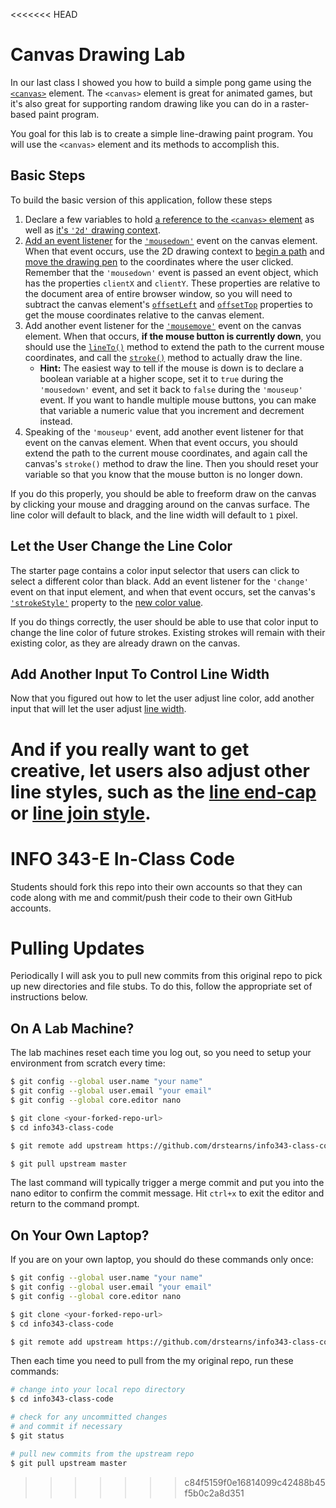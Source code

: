 <<<<<<< HEAD
# Canvas Drawing Lab

In our last class I showed you how to build a simple pong game using the [`<canvas>`](http://www.w3schools.com/tags/ref_canvas.asp) element. The `<canvas>` element is great for animated games, but it's also great for supporting random drawing like you can do in a raster-based paint program.

You goal for this lab is to create a simple line-drawing paint program. You will use the `<canvas>` element and its methods to accomplish this.

## Basic Steps

To build the basic version of this application, follow these steps

1. Declare a few variables to hold [a reference to the `<canvas>` element](https://developer.mozilla.org/en-US/docs/Web/API/Document/querySelector) as well as [it's `'2d'` drawing context](https://developer.mozilla.org/en-US/docs/Web/API/HTMLCanvasElement/getContext).
1. [Add an event listener](https://developer.mozilla.org/en-US/docs/Web/API/EventTarget/addEventListener) for the [`'mousedown'`](https://developer.mozilla.org/en-US/docs/Web/Events/mousedown) event on the canvas element. When that event occurs, use the 2D drawing context to [begin a path](https://developer.mozilla.org/en-US/docs/Web/API/CanvasRenderingContext2D/beginPath) and [move the drawing pen](https://developer.mozilla.org/en-US/docs/Web/API/CanvasRenderingContext2D/moveTo) to the coordinates where the user clicked. Remember that the `'mousedown'` event is passed an event object, which has the properties `clientX` and `clientY`. These properties are relative to the document area of entire browser window, so you will need to subtract the canvas element's [`offsetLeft`](https://developer.mozilla.org/en-US/docs/Web/API/HTMLElement/offsetLeft) and [`offsetTop`](https://developer.mozilla.org/en-US/docs/Web/API/HTMLElement/offsetTop) properties to get the mouse coordinates relative to the canvas element.
1. Add another event listener for the [`'mousemove'`](https://developer.mozilla.org/en-US/docs/Web/Events/mousemove) event on the canvas element. When that occurs, **if the mouse button is currently down**, you should use the [`lineTo()`](https://developer.mozilla.org/en-US/docs/Web/Events/mousemove) method to extend the path to the current mouse coordinates, and call the [`stroke()`](https://developer.mozilla.org/en-US/docs/Web/API/CanvasRenderingContext2D/stroke) method to actually draw the line. 
    - **Hint:** The easiest way to tell if the mouse is down is to declare a boolean variable at a higher scope, set it to `true` during the `'mousedown'` event, and set it back to `false` during the `'mouseup'` event. If you want to handle multiple mouse buttons, you can make that variable a numeric value that you increment and decrement instead.
1. Speaking of the `'mouseup'` event, add another event listener for that event on the canvas element. When that event occurs, you should extend the path to the current mouse coordinates, and again call the canvas's `stroke()` method to draw the line. Then you should reset your variable so that you know that the mouse button is no longer down.

If you do this properly, you should be able to freeform draw on the canvas by clicking your mouse and dragging around on the canvas surface. The line color will default to black, and the line width will default to `1` pixel.

## Let the User Change the Line Color

The starter page contains a color input selector that users can click to select a different color than black. Add an event listener for the `'change'` event on that input element, and when that event occurs, set the canvas's [`'strokeStyle'`](https://developer.mozilla.org/en-US/docs/Web/API/CanvasRenderingContext2D/strokeStyle) property to the [new color value](http://www.w3schools.com/jsref/prop_color_value.asp).

If you do things correctly, the user should be able to use that color input to change the line color of future strokes. Existing strokes will remain with their existing color, as they are already drawn on the canvas.

## Add Another Input To Control Line Width

Now that you figured out how to let the user adjust line color, add another input that will let the user adjust [line width](https://developer.mozilla.org/en-US/docs/Web/API/CanvasRenderingContext2D/lineWidth).

And if you really want to get creative, let users also adjust other line styles, such as the [line end-cap](https://developer.mozilla.org/en-US/docs/Web/API/CanvasRenderingContext2D/lineCap) or [line join style](https://developer.mozilla.org/en-US/docs/Web/API/CanvasRenderingContext2D/lineJoin).
=======
# INFO 343-E In-Class Code

Students should fork this repo into their own accounts so that they can code along with me and commit/push their code to their own GitHub accounts.

# Pulling Updates

Periodically I will ask you to pull new commits from this original repo to pick up new directories and file stubs. To do this, follow the appropriate set of instructions below.

## On A Lab Machine?

The lab machines reset each time you log out, so you need to setup your environment from scratch every time:

```bash
$ git config --global user.name "your name"
$ git config --global user.email "your email"
$ git config --global core.editor nano

$ git clone <your-forked-repo-url>
$ cd info343-class-code

$ git remote add upstream https://github.com/drstearns/info343-class-code.git

$ git pull upstream master
```

The last command will typically trigger a merge commit and put you into the nano editor to confirm the commit message. Hit `ctrl+x` to exit the editor and return to the command prompt.

## On Your Own Laptop?

 If you are on your own laptop, you should do these commands only once:

```bash
$ git config --global user.name "your name"
$ git config --global user.email "your email"
$ git config --global core.editor nano

$ git clone <your-forked-repo-url>
$ cd info343-class-code

$ git remote add upstream https://github.com/drstearns/info343-class-code.git
```

Then each time you need to pull from the my original repo, run these commands:

```bash
# change into your local repo directory
$ cd info343-class-code

# check for any uncommitted changes
# and commit if necessary
$ git status

# pull new commits from the upstream repo
$ git pull upstream master
```
>>>>>>> c84f5159f0e16814099c42488b45f5b0c2a8d351
